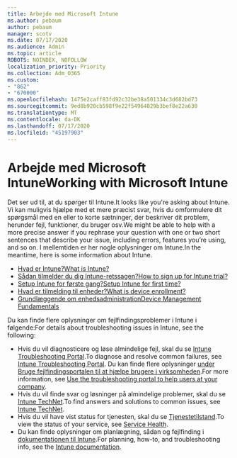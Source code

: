 ```yaml
---
title: Arbejde med Microsoft Intune
ms.author: pebaum
author: pebaum
manager: scotv
ms.date: 07/17/2020
ms.audience: Admin
ms.topic: article
ROBOTS: NOINDEX, NOFOLLOW
localization_priority: Priority
ms.collection: Adm_O365
ms.custom:
- "862"
- "670000"
ms.openlocfilehash: 1475e2caff83fd92c32be38a501334c3d682bd73
ms.sourcegitcommit: 9ed8b920cb598f9e22f54964029b3bef8e22a630
ms.translationtype: MT
ms.contentlocale: da-DK
ms.lasthandoff: 07/17/2020
ms.locfileid: "45197903"
---
```

# <a name="working-with-microsoft-intune"></a><span data-ttu-id="302ad-102">Arbejde med Microsoft Intune</span><span class="sxs-lookup"><span data-stu-id="302ad-102">Working with Microsoft Intune</span></span>

<span data-ttu-id="302ad-103">Det ser ud til, at du spørger til Intune.</span><span class="sxs-lookup"><span data-stu-id="302ad-103">It looks like you're asking about Intune.</span></span> <span data-ttu-id="302ad-104">Vi kan muligvis hjælpe med et mere præcist svar, hvis du omformulere dit spørgsmål med en eller to korte sætninger, der beskriver dit problem, herunder fejl, funktioner, du bruger osv.</span><span class="sxs-lookup"><span data-stu-id="302ad-104">We might be able to help with a more precise answer if you rephrase your question with one or two short sentences that describe your issue, including errors, features you’re using, and so on.</span></span> <span data-ttu-id="302ad-105">I mellemtiden er her nogle oplysninger om Intune.</span><span class="sxs-lookup"><span data-stu-id="302ad-105">In the meantime, here is some information about Intune.</span></span>

- [<span data-ttu-id="302ad-106">Hvad er Intune?</span><span class="sxs-lookup"><span data-stu-id="302ad-106">What is Intune?</span></span>](https://docs.microsoft.com/intune/what-is-intune)
- [<span data-ttu-id="302ad-107">Sådan tilmelder du dig Intune-retssagen?</span><span class="sxs-lookup"><span data-stu-id="302ad-107">How to sign up for Intune trial?</span></span>](https://docs.microsoft.com/intune/free-trial-sign-up)
- [<span data-ttu-id="302ad-108">Setup Intune for første gang?</span><span class="sxs-lookup"><span data-stu-id="302ad-108">Setup Intune for first time?</span></span>](https://docs.microsoft.com/intune/setup-steps)
- [<span data-ttu-id="302ad-109">Hvad er tilmelding til enheder?</span><span class="sxs-lookup"><span data-stu-id="302ad-109">What is device enrollment?</span></span>](https://docs.microsoft.com/intune/device-enrollment)
- [<span data-ttu-id="302ad-110">Grundlæggende om enhedsadministration</span><span class="sxs-lookup"><span data-stu-id="302ad-110">Device Management Fundamentals</span></span>](https://docs.microsoft.com/mem/intune/fundamentals/)

<span data-ttu-id="302ad-111">Du kan finde flere oplysninger om fejlfindingsproblemer i Intune i følgende:</span><span class="sxs-lookup"><span data-stu-id="302ad-111">For details about troubleshooting issues in Intune, see the following:</span></span>

- <span data-ttu-id="302ad-112">Hvis du vil diagnosticere og løse almindelige fejl, skal du se [Intune Troubleshooting Portal](https://aka.ms/intunetroubleshooting).</span><span class="sxs-lookup"><span data-stu-id="302ad-112">To diagnose and resolve common failures, see  [Intune Troubleshooting Portal](https://aka.ms/intunetroubleshooting).</span></span> <span data-ttu-id="302ad-113">Du kan finde flere oplysninger [under Bruge fejlfindingsportalen til at hjælpe brugere i virksomheden](https://docs.microsoft.com/intune/help-desk-operators).</span><span class="sxs-lookup"><span data-stu-id="302ad-113">For more information, see [Use the troubleshooting portal to help users at your company](https://docs.microsoft.com/intune/help-desk-operators).</span></span>
- <span data-ttu-id="302ad-114">Hvis du vil finde svar og løsninger på almindelige problemer, skal du se [Intune TechNet](https://aka.ms/intuneforums).</span><span class="sxs-lookup"><span data-stu-id="302ad-114">To find answers and solutions to common issues, see [Intune TechNet](https://aka.ms/intuneforums).</span></span>
- <span data-ttu-id="302ad-115">Hvis du vil have vist status for tjenesten, skal du se [Tjenestetilstand](https://portal.office.com/AdminPortal/Home#/servicehealth).</span><span class="sxs-lookup"><span data-stu-id="302ad-115">To view the status of your service, see [Service Health](https://portal.office.com/AdminPortal/Home#/servicehealth).</span></span>
- <span data-ttu-id="302ad-116">Du kan finde oplysninger om planlægning, sådan og fejlfinding i [dokumentationen til Intune](https://docs.microsoft.com/intune/).</span><span class="sxs-lookup"><span data-stu-id="302ad-116">For planning, how-to, and troubleshooting info, see the [Intune documentation](https://docs.microsoft.com/intune/).</span></span>